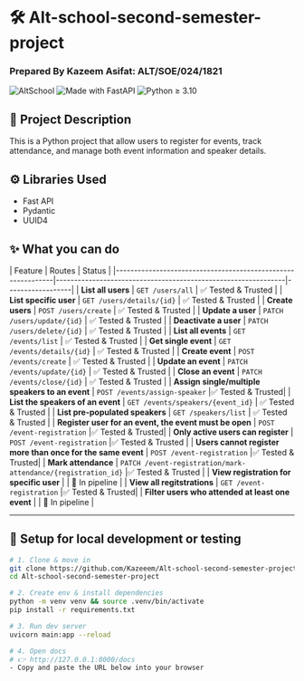 # 🛠️ Alt-school-second-semester-project
### Prepared By Kazeem Asifat: ALT/SOE/024/1821

![AltSchool](https://img.shields.io/badge/AltSchool-Backend-blue)
![Made with FastAPI](https://img.shields.io/badge/FastAPI-0.115.12-green)
![Python ≥ 3.10](https://img.shields.io/badge/Python-3.10%2B-yellow)

## 🧾 Project Description
This is a Python project that allow users to register for events, track attendance, and manage both event information and speaker details.

## ⚙️ Libraries Used
  - Fast API
  - Pydantic
  - UUID4

## ✨ What you can do

[//]: # (🔄)
| Feature                                                     | Routes                                                        | Status           |
|-------------------------------------------------------------|---------------------------------------------------------------|------------------|
| **List all users**                                          | `GET /users/all`                                              | ✅ Tested & Trusted |
| **List specific user**                                      | `GET /users/details/{id}`                                     | ✅ Tested & Trusted |
| **Create users**                                            | `POST /users/create`                                          | ✅ Tested & Trusted |
| **Update a user**                                           | `PATCH /users/update/{id}`                                    | ✅ Tested & Trusted |
| **Deactivate a user**                                       | `PATCH /users/delete/{id}`                                    | ✅ Tested & Trusted |
| **List all events**                                         | `GET /events/list`                                            | ✅ Tested & Trusted |
| **Get single event**                                        | `GET /events/details/{id}`                                    | ✅ Tested & Trusted |
| **Create event**                                            | `POST /events/create`                                         | ✅ Tested & Trusted |
| **Update an event**                                         | `PATCH /events/update/{id}`                                   | ✅ Tested & Trusted |
| **Close an event**                                          | `PATCH /events/close/{id}`                                    | ✅ Tested & Trusted |
| **Assign single/multiple speakers to an event**             | `POST /events/assign-speaker`                                 |✅ Tested & Trusted|
| **List the speakers of an event**                           | `GET /events/speakers/{event_id}`                             | ✅ Tested & Trusted |
| **List pre-populated speakers**                             | `GET /speakers/list`                                          | ✅ Tested & Trusted |
| **Register user for an event, the event must be open**      | `POST /event-registration`                                    |✅ Tested & Trusted|
| **Only active users can register**                          | `POST /event-registration`                                    |✅ Tested & Trusted    |
| **Users cannot register more than once for the same event** | `POST /event-registration`                                    |✅ Tested & Trusted|
| **Mark attendance**                                         | `PATCH /event-registration/mark-attendance/{registration_id}` |✅ Tested & Trusted |
| **View registration for specific user**                     |                                                               | 🔄 In pipeline   |
| **View all regitstrations**                                 | `GET /event-registration`                                      |✅ Tested & Trusted|
| **Filter users who attended at least one event**            |                                                               | 🔄 In pipeline   |

---

## 🚀 Setup for local development or testing

```bash
# 1. Clone & move in
git clone https://github.com/Kazeeem/Alt-school-second-semester-project.git
cd Alt-school-second-semester-project
```

```bash
# 2. Create env & install dependencies
python -m venv venv && source .venv/bin/activate
pip install -r requirements.txt
```

```bash
# 3. Run dev server
uvicorn main:app --reload
```

```bash
# 4. Open docs
# 👉 http://127.0.0.1:8000/docs
- Copy and paste the URL below into your browser
```

